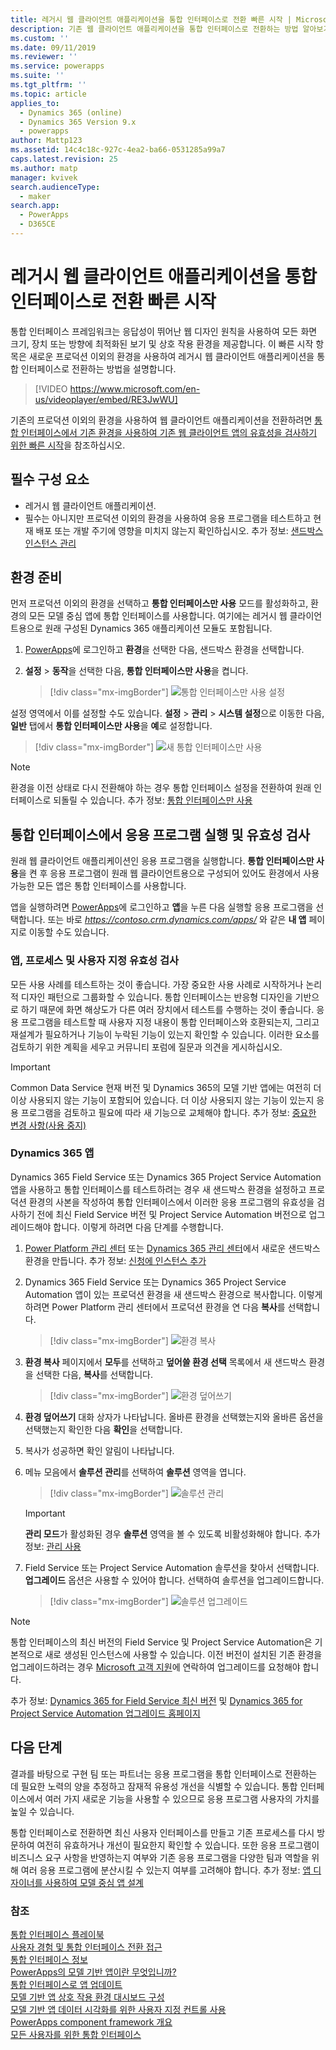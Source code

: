 ```yaml
---
title: 레거시 웹 클라이언트 애플리케이션을 통합 인터페이스로 전환 빠른 시작 | MicrosoftDocs
description: 기존 웹 클라이언트 애플리케이션을 통합 인터페이스로 전환하는 방법 알아보기
ms.custom: ''
ms.date: 09/11/2019
ms.reviewer: ''
ms.service: powerapps
ms.suite: ''
ms.tgt_pltfrm: ''
ms.topic: article
applies_to:
  - Dynamics 365 (online)
  - Dynamics 365 Version 9.x
  - powerapps
author: Mattp123
ms.assetid: 14c4c18c-927c-4ea2-ba66-0531285a99a7
caps.latest.revision: 25
ms.author: matp
manager: kvivek
search.audienceType:
  - maker
search.app:
  - PowerApps
  - D365CE
---
```

# <a name="quick-start-for-transitioning-your-legacy-web-client-application-to-unified-interface"></a>레거시 웹 클라이언트 애플리케이션을 통합 인터페이스로 전환 빠른 시작

통합 인터페이스 프레임워크는 응답성이 뛰어난 웹 디자인 원칙을 사용하여 모든 화면 크기, 장치 또는 방향에 최적화된 보기 및 상호 작용 환경을 제공합니다. 이 빠른 시작 항목은 새로운 프로덕션 이외의 환경을 사용하여 레거시 웹 클라이언트 애플리케이션을 통합 인터페이스로 전환하는 방법을 설명합니다. 

> [!VIDEO https://www.microsoft.com/en-us/videoplayer/embed/RE3JwWU]

기존의 프로덕션 이외의 환경을 사용하여 웹 클라이언트 애플리케이션을 전환하려면 [통합 인터페이스에서 기존 환경을 사용하여 기존 웹 클라이언트 앱의 유효성을 검사하기 위한 빠른 시작](transition-web-app-existing.md)을 참조하십시오. 
## <a name="prerequisites"></a>필수 구성 요소
- 레거시 웹 클라이언트 애플리케이션. 
- 필수는 아니지만 프로덕션 이외의 환경을 사용하여 응용 프로그램을 테스트하고 현재 배포 또는 개발 주기에 영향을 미치지 않는지 확인하십시오. 추가 정보: [샌드박스 인스턴스 관리](/dynamics365/admin/manage-sandbox-instances)

## <a name="prepare-the-environment"></a>환경 준비
먼저 프로덕션 이외의 환경을 선택하고 **통합 인터페이스만 사용** 모드를 활성화하고, 환경의 모든 모델 중심 앱에 통합 인터페이스를 사용합니다. 여기에는 레거시 웹 클라이언트용으로 원래 구성된 Dynamics 365 애플리케이션 모듈도 포함됩니다.

1. [PowerApps](https://web.powerapps.com/?utm_source=padocs&utm_medium=linkinadoc&utm_campaign=referralsfromdoc)에 로그인하고 **환경**을 선택한 다음, 샌드박스 환경을 선택합니다. 

2. **설정** > **동작**을 선택한 다음, **통합 인터페이스만 사용**을 켭니다.

   > [!div class="mx-imgBorder"] 
   > ![통합 인터페이스만 사용 설정](media/use-unified-interface-only-pac.png)

설정 영역에서 이를 설정할 수도 있습니다. **설정** > **관리** > **시스템 설정**으로 이동한 다음, **일반** 탭에서 **통합 인터페이스만 사용**을 **예**로 설정합니다.

> [!div class="mx-imgBorder"] 
> ![새 통합 인터페이스만 사용](media/use-unified-interface-only.png "새 통합 인터페이스만 사용")


> [!NOTE]
> 환경을 이전 상태로 다시 전환해야 하는 경우 통합 인터페이스 설정을 전환하여 원래 인터페이스로 되돌릴 수 있습니다. 추가 정보: [통합 인터페이스만 사용](/dynamics365/customer-engagement/admin/enable-unified-interface-only)

## <a name="run-and-validate-your-application-in-the-unified-interface"></a>통합 인터페이스에서 응용 프로그램 실행 및 유효성 검사
원래 웹 클라이언트 애플리케이션인 응용 프로그램을 실행합니다. **통합 인터페이스만 사용**을 켠 후 응용 프로그램이 원래 웹 클라이언트용으로 구성되어 있어도 환경에서 사용 가능한 모든 앱은 통합 인터페이스를 사용합니다.

앱을 실행하려면 [PowerApps](https://web.powerapps.com/?utm_source=padocs&utm_medium=linkinadoc&utm_campaign=referralsfromdoc)에 로그인하고 **앱**을 누른 다음 실행할 응용 프로그램을 선택합니다. 또는 바로 *https://contoso.crm.dynamics.com/apps/* 와 같은 **내 앱** 페이지로 이동할 수도 있습니다.

### <a name="validate-your-app-processes-and-customizations"></a>앱, 프로세스 및 사용자 지정 유효성 검사 
모든 사용 사례를 테스트하는 것이 좋습니다. 가장 중요한 사용 사례로 시작하거나 논리적 디자인 패턴으로 그룹화할 수 있습니다. 통합 인터페이스는 반응형 디자인을 기반으로 하기 때문에 화면 해상도가 다른 여러 장치에서 테스트를 수행하는 것이 좋습니다. 응용 프로그램을 테스트할 때 사용자 지정 내용이 통합 인터페이스와 호환되는지, 그리고 재설계가 필요하거나 기능이 누락된 기능이 있는지 확인할 수 있습니다. 이러한 요소를 검토하기 위한 계획을 세우고 커뮤니티 포럼에 질문과 의견을 게시하십시오. 

> [!IMPORTANT]
> Common Data Service 현재 버전 및 Dynamics 365의 모델 기반 앱에는 여전히 더 이상 사용되지 않는 기능이 포함되어 있습니다. 더 이상 사용되지 않는 기능이 있는지 응용 프로그램을 검토하고 필요에 따라 새 기능으로 교체해야 합니다. 추가 정보: [중요한 변경 사항(사용 중지)](/dynamics365/get-started/whats-new/customer-engagement/important-changes-coming)

### <a name="dynamics-365-apps"></a>Dynamics 365 앱
Dynamics 365 Field Service 또는 Dynamics 365 Project Service Automation 앱을 사용하고 통합 인터페이스를 테스트하려는 경우 새 샌드박스 환경을 설정하고 프로덕션 환경의 사본을 작성하여 통합 인터페이스에서 이러한 응용 프로그램의 유효성을 검사하기 전에 최신 Field Service 버전 및 Project Service Automation 버전으로 업그레이드해야 합니다. 이렇게 하려면 다음 단계를 수행합니다.

1. [Power Platform 관리 센터](https://admin.powerplatform.microsoft.com/environments) 또는 [Dynamics 365 관리 센터](https://port.crm.dynamics.com/)에서 새로운 샌드박스 환경을 만듭니다. 추가 정보: [신청에 인스턴스 추가](/dynamics365/customer-engagement/admin/add-instance-subscription)

2. Dynamics 365 Field Service 또는 Dynamics 365 Project Service Automation 앱이 있는 프로덕션 환경을 새 샌드박스 환경으로 복사합니다. 이렇게 하려면 Power Platform 관리 센터에서 프로덕션 환경을 연 다음 **복사**를 선택합니다.

    > [!div class="mx-imgBorder"] 
    > ![환경 복사](media/ppac-copy-environment.png "환경 복사")

3. **환경 복사** 페이지에서 **모두**를 선택하고 **덮어쓸 환경 선택** 목록에서 새 샌드박스 환경을 선택한 다음, **복사**를 선택합니다. 

    > [!div class="mx-imgBorder"] 
    > ![환경 덮어쓰기](media/ppac-copy-overwrite.png "환경 덮어쓰기")

4. **환경 덮어쓰기** 대화 상자가 나타납니다. 올바른 환경을 선택했는지와 올바른 옵션을 선택했는지 확인한 다음 **확인**을 선택합니다. 

5. 복사가 성공하면 확인 알림이 나타납니다. 

6. 메뉴 모음에서 **솔루션 관리**를 선택하여 **솔루션** 영역을 엽니다. 

    > [!div class="mx-imgBorder"] 
    > ![솔루션 관리](media/ppac-manage-solutions.png "솔루션 관리")

    > [!IMPORTANT]
    > **관리 모드**가 활성화된 경우 **솔루션** 영역을 볼 수 있도록 비활성화해야 합니다. 추가 정보: [관리 사용](/power-platform/admin/sandbox-environments#administration-mode)

7. Field Service 또는 Project Service Automation 솔루션을 찾아서 선택합니다. **업그레이드** 옵션은 사용할 수 있어야 합니다. 선택하여 솔루션을 업그레이드합니다. 

    > [!div class="mx-imgBorder"] 
    > ![솔루션 업그레이드](media/ppac-upgrade-solution.png "솔루션 업그레이드")
    
> [!NOTE]
> 통합 인터페이스의 최신 버전의 Field Service 및 Project Service Automation은 기본적으로 새로 생성된 인스턴스에 사용할 수 있습니다. 이전 버전이 설치된 기존 환경을 업그레이드하려는 경우 [Microsoft 고객 지원](https://go.microsoft.com/fwlink/?LinkId=853505)에 연락하여 업그레이드를 요청해야 합니다. 

추가 정보: [Dynamics 365 for Field Service 최신 버전](/dynamics365/customer-engagement/field-service/version-history#latest-versions) 및 [Dynamics 365 for Project Service Automation 업그레이드 홈페이지](/dynamics365/customer-engagement/project-service/upgrade-psa-home-page)

## <a name="next-steps"></a>다음 단계
결과를 바탕으로 구현 팀 또는 파트너는 응용 프로그램을 통합 인터페이스로 전환하는 데 필요한 노력의 양을 추정하고 잠재적 유용성 개선을 식별할 수 있습니다. 통합 인터페이스에서 여러 가지 새로운 기능을 사용할 수 있으므로 응용 프로그램 사용자의 가치를 높일 수 있습니다. 

통합 인터페이스로 전환하면 최신 사용자 인터페이스를 만들고 기존 프로세스를 다시 방문하여 여전히 유효하거나 개선이 필요한지 확인할 수 있습니다. 또한 응용 프로그램이 비즈니스 요구 사항을 반영하는지 여부와 기존 응용 프로그램을 다양한 팀과 역할을 위해 여러 응용 프로그램에 분산시킬 수 있는지 여부를 고려해야 합니다.
추가 정보: [앱 디자이너를 사용하여 모델 중심 앱 설계](design-custom-business-apps-using-app-designer.md)  

### <a name="see-also"></a>참조
<!-- Unified Interface transition community (link tbd) <br />  -->
[통합 인터페이스 플레이북](unified-interface-playbook.md) <br />
[사용자 경험 및 통합 인터페이스 전환 접근](approaching-unified-interface.md) <br />
[통합 인터페이스 정보](/dynamics365/customer-engagement/admin/about-unified-interface) <br />
[PowerApps의 모델 기반 앱이란 무엇입니까?](model-driven-app-overview.md) <br />
[통합 인터페이스로 앱 업데이트](/dynamics365/customer-engagement/admin/update-apps-to-unified-interface) <br />
[모델 기반 앱 상호 작용 환경 대시보드 구성](configure-interactive-experience-dashboards.md) <br />
[모델 기반 앱 데이터 시각화를 위한 사용자 지정 컨트롤 사용](use-custom-controls-data-visualizations.md) <br />
[PowerApps component framework 개요](/powerapps/developer/component-framework/overview) <br />
[모든 사용자를 위한 통합 인터페이스](/power-platform-release-plan/2019wave2/microsoft-powerapps/unified-interface-app-everybody)

